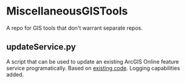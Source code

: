 # MiscellaneousGISTools
A repo for GIS tools that don't warrant separate repos.

## updateService.py
A script that can be used to update an existing ArcGIS Online feature service programatically. Based on [existing code](https://blogs.esri.com/esri/arcgis/2013/04/23/updating-arcgis-com-hosted-feature-services-with-python/). Logging capabilities added. 
